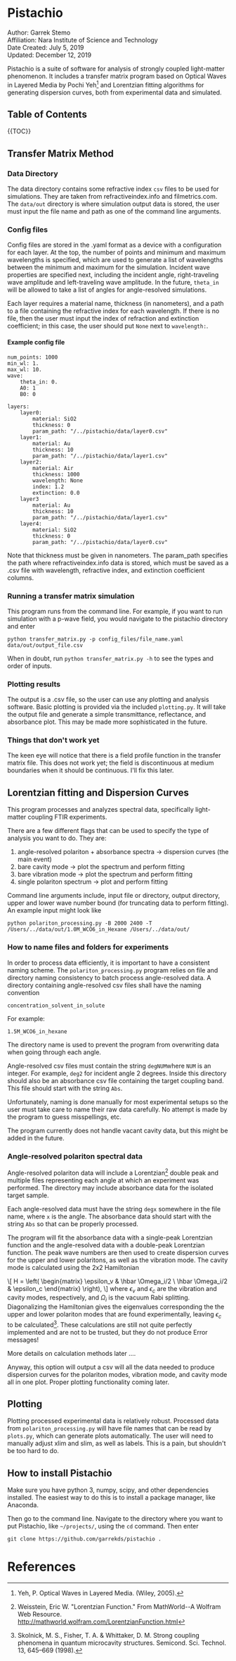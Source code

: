 # Pistachio

Author: Garrek Stemo\
Affiliation: Nara Institute of Science and Technology\
Date Created: July 5, 2019\
Updated: December 12, 2019

Pistachio is a suite of software for analysis of strongly coupled light-matter phenomenon.
It includes a transfer matrix program based on Optical Waves in Layered Media by Pochi Yeh[^1] 
and Lorentzian fitting algorithms for generating dispersion curves, both from experimental data and simulated.


## Table of Contents

{{TOC}}


## Transfer Matrix Method

### Data Directory

The data directory contains some refractive index `csv` files to be used for simulations. They are taken from refractiveindex.info and filmetrics.com. The `data/out` directory is where simulation output data is stored, the user must input the file name and path as one of the command line arguments.

### Config files

Config files are stored in the .yaml format as a device with a configuration for each layer. At the top, the number of points and minimum and maximum wavelengths is specified, which are used to generate a list of wavelengths between the minimum and maximum for the simulation. Incident wave properties are specified next, including the incident angle, right-traveling wave amplitude and left-traveling wave amplitude. In the future, `theta_in` will be allowed to take a list of angles for angle-resolved simulations.

Each layer requires a material name, thickness (in nanometers), and a path to a file containing the refractive index for each wavelength. If there is no file, then the user must input the index of refraction and extinction coefficient; in this case, the user should put `None` next to `wavelength:`.

#### Example config file

```
num_points: 1000
min_wl: 1.
max_wl: 10.
wave:
	theta_in: 0.
	A0: 1
	B0: 0

layers:
	layer0:
	    material: SiO2
	    thickness: 0
	    param_path: "/../pistachio/data/layer0.csv"
    layer1:
	    material: Au
	    thickness: 10
	    param_path: "/../pistachio/data/layer1.csv"
    layer2:
	    material: Air
	    thickness: 1000
	    wavelength: None
	    index: 1.2
	    extinction: 0.0
	layer3
	    material: Au
	    thickness: 10
	    param_path: "/../pistachio/data/layer1.csv"
	layer4:
		material: SiO2
		thickness: 0
		param_path: "/../pistachio/data/layer0.csv"
```

Note that thickness must be given in nanometers. The param_path specifies
the path where refractiveindex.info data is stored, which must be saved as
a .csv file with wavelength, refractive index, and extinction coefficient
columns.
### Running a transfer matrix simulation

This program runs from the command line. For example, if you want to run simulation with a p-wave field, you would navigate to the pistachio directory and enter

`python transfer_matrix.py -p config_files/file_name.yaml data/out/output_file.csv`

When in doubt, run `python transfer_matrix.py -h` to see the types and order of inputs.

### Plotting results

The output is a .csv file, so the user can use any plotting and analysis software. Basic plotting is provided via the included `plotting.py`. It will take the output file and generate a simple transmittance, reflectance, and absorbance plot. This may be made more sophisticated in the future.

### Things that don't work yet

The keen eye will notice that there is a field profile function in the transfer matrix file. This does not work yet; the field is discontinuous at medium boundaries when it should be continuous. I'll fix this later.

## Lorentzian fitting and Dispersion Curves

This program processes and analyzes spectral data, specifically light-matter coupling FTIR experiments.

There are a few different flags that can be used to specify the type of analysis you want to do. They are: 

1. angle-resolved polariton + absorbance spectra -> dispersion curves (the main event)
2. bare cavity mode -> plot the spectrum and perform fitting
3. bare vibration mode -> plot the spectrum and perform fitting
4. single polariton spectrum -> plot and perform fitting

Command line arguments include, input file or directory, output directory, upper and lower wave number bound (for truncating data to perform fitting). An example input might look like

`python polariton_processing.py -B 2000 2400 -T /Users/../data/out/1.0M_WCO6_in_Hexane /Users/../data/out/` 


### How to name files and folders for experiments

In order to process data efficiently, it is important to have a consistent naming scheme. The `polariton_processing.py` program relies on file and directory naming consistency to batch process angle-resolved data. A directory containing angle-resolved csv files shall have the naming convention

`concentration_solvent_in_solute`

For example:

`1.5M_WCO6_in_hexane`

The directory name is used to prevent the program from overwriting data when going through each angle.

Angle-resolved csv files must contain the string `degNUM`where `NUM` is an integer. For example, `deg2` for incident angle 2 degrees. Inside this directory should also be an absorbance csv file containing the target coupling band. This file should start with the string `Abs`.

Unfortunately, naming is done manually for most experimental setups so the user must take care to name their raw data carefully. No attempt is made by the program to guess misspellings, etc.

The program currently does not handle vacant cavity data, but this might be added in the future.


### Angle-resolved polariton spectral data

Angle-resolved polariton data will include a Lorentzian[^3] double peak and multiple files representing each angle at which an experiment was performed. The directory may include absorbance data for the isolated target sample.

Each angle-resolved data must have the string `degx` somewhere in the file name, where `x` is the angle. The absorbance data should start with the string `Abs` so that can be properly processed.

The program will fit the absorbance data with a single-peak Lorentzian function and the angle-resolved data with a double-peak Lorentzian function. The peak wave numbers are then used to create dispersion curves for the upper and lower polaritons, as well as the vibration mode. The cavity mode is calculated using the 2x2 Hamiltonian

\\[
H = 
\left(
\begin{matrix}
\epsilon_v & \hbar \Omega_i/2 \\
\hbar \Omega_i/2 & \epsilon_c
\end{matrix}
\right),
\\]
where $\epsilon_v$ and $\epsilon_c$ are the vibration and cavity modes, respectively, and $\Omega_i$ is the vacuum Rabi splitting. Diagonalizing the Hamiltonian gives the eigenvalues corresponding the the upper and lower polariton modes that are found experimentally, leaving $\epsilon_c$ to be calculated[^2]. These calculations are still not quite perfectly implemented and are not to be trusted, but they do not produce Error messages!

More details on calculation methods later ....

Anyway, this option will output a csv will all the data needed to produce dispersion curves for the polariton modes, vibration mode, and cavity mode all in one plot. Proper plotting functionality coming later.

## Plotting

Plotting processed experimental data is relatively robust. Processed data from `polariton_processing.py` will have file names that can be read by `plots.py`, which can generate plots automatically. The user will need to manually adjust xlim and slim, as well as labels. This is a pain, but shouldn't be too hard to do.

## How to install Pistachio

Make sure you have python 3, numpy, scipy, and other dependencies installed.
The easiest way to do this is to install a package manager, like Anaconda.

Then go to the command line. Navigate to the directory where you want to put Pistachio, like `~/projects/`, using the `cd` command. Then enter

`git clone https://github.com/garrekds/pistachio .` 


# References

[^1]: Yeh, P. Optical Waves in Layered Media. (Wiley, 2005).

[^2]: Skolnick, M. S., Fisher, T. A. & Whittaker, D. M. Strong coupling phenomena in quantum microcavity structures. Semicond. Sci. Technol. 13, 645–669 (1998).

[^3]: Weisstein, Eric W. "Lorentzian Function." From MathWorld--A Wolfram Web Resource. <http://mathworld.wolfram.com/LorentzianFunction.html>


